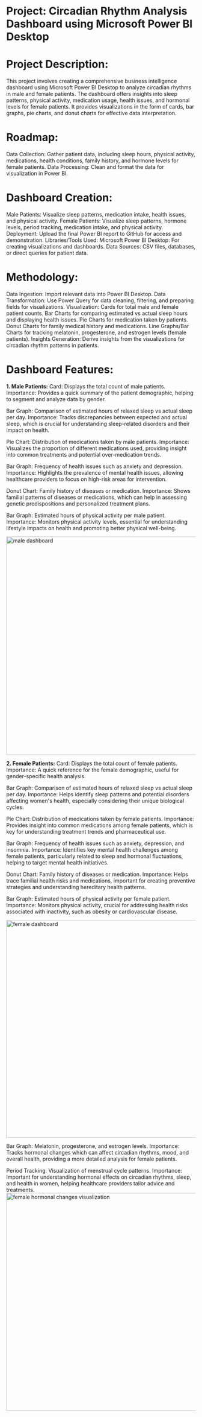 
# Project: Circadian Rhythm Analysis Dashboard using Microsoft Power BI Desktop
# Project Description:
This project involves creating a comprehensive business intelligence dashboard using Microsoft Power BI Desktop to analyze circadian rhythms in male and female patients. The dashboard offers insights into sleep patterns, physical activity, medication usage, health issues, and hormonal levels for female patients. It provides visualizations in the form of cards, bar graphs, pie charts, and donut charts for effective data interpretation.

# Roadmap:
Data Collection: Gather patient data, including sleep hours, physical activity, medications, health conditions, family history, and hormone levels for female patients.
Data Processing: Clean and format the data for visualization in Power BI.

# Dashboard Creation:
Male Patients: Visualize sleep patterns, medication intake, health issues, and physical activity.
Female Patients: Visualize sleep patterns, hormone levels, period tracking, medication intake, and physical activity.
Deployment: Upload the final Power BI report to GitHub for access and demonstration.
Libraries/Tools Used:
Microsoft Power BI Desktop: For creating visualizations and dashboards.
Data Sources: CSV files, databases, or direct queries for patient data.

# Methodology:
Data Ingestion: Import relevant data into Power BI Desktop.
Data Transformation: Use Power Query for data cleaning, filtering, and preparing fields for visualizations.
Visualization:
Cards for total male and female patient counts.
Bar Charts for comparing estimated vs actual sleep hours and displaying health issues.
Pie Charts for medication taken by patients.
Donut Charts for family medical history and medications.
Line Graphs/Bar Charts for tracking melatonin, progesterone, and estrogen levels (female patients).
Insights Generation: Derive insights from the visualizations for circadian rhythm patterns in patients.
# Dashboard Features:
**1. Male Patients:**
Card: Displays the total count of male patients.
Importance: Provides a quick summary of the patient demographic, helping to segment and analyze data by gender.

Bar Graph: Comparison of estimated hours of relaxed sleep vs actual sleep per day.
Importance: Tracks discrepancies between expected and actual sleep, which is crucial for understanding sleep-related disorders and their impact on health.

Pie Chart: Distribution of medications taken by male patients.
Importance: Visualizes the proportion of different medications used, providing insight into common treatments and potential over-medication trends.

Bar Graph: Frequency of health issues such as anxiety and depression.
Importance: Highlights the prevalence of mental health issues, allowing healthcare providers to focus on high-risk areas for intervention.

Donut Chart: Family history of diseases or medication.
Importance: Shows familial patterns of diseases or medications, which can help in assessing genetic predispositions and personalized treatment plans.

Bar Graph: Estimated hours of physical activity per male patient.
Importance: Monitors physical activity levels, essential for understanding lifestyle impacts on health and promoting better physical well-being.

<img width="579" alt="male dashboard" src="https://github.com/user-attachments/assets/26ddeb65-c424-416e-89ba-ac59ea01dff7">

**2. Female Patients:**
Card: Displays the total count of female patients.
Importance: A quick reference for the female demographic, useful for gender-specific health analysis.

Bar Graph: Comparison of estimated hours of relaxed sleep vs actual sleep per day.
Importance: Helps identify sleep patterns and potential disorders affecting women's health, especially considering their unique biological cycles.

Pie Chart: Distribution of medications taken by female patients.
Importance: Provides insight into common medications among female patients, which is key for understanding treatment trends and pharmaceutical use.

Bar Graph: Frequency of health issues such as anxiety, depression, and insomnia.
Importance: Identifies key mental health challenges among female patients, particularly related to sleep and hormonal fluctuations, helping to target mental health initiatives.

Donut Chart: Family history of diseases or medication.
Importance: Helps trace familial health risks and medications, important for creating preventive strategies and understanding hereditary health patterns.

Bar Graph: Estimated hours of physical activity per female patient.
Importance: Monitors physical activity, crucial for addressing health risks associated with inactivity, such as obesity or cardiovascular disease.

<img width="577" alt="female dashboard" src="https://github.com/user-attachments/assets/b679e05e-1e4b-4a4a-bbbf-c7f2c5215b84">

Bar Graph: Melatonin, progesterone, and estrogen levels.
Importance: Tracks hormonal changes which can affect circadian rhythms, mood, and overall health, providing a more detailed analysis for female patients.

Period Tracking: Visualization of menstrual cycle patterns.
Importance: Important for understanding hormonal effects on circadian rhythms, sleep, and health in women, helping healthcare providers tailor advice and treatments.
<img width="578" alt="female hormonal changes visualization" src="https://github.com/user-attachments/assets/f98562c6-e05e-4886-92cb-73b64a6d225f">

